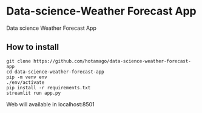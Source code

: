# Data-science-Weather Forecast App
 Data science Weather Forecast App

## How to install

```
git clone https://github.com/hotamago/data-science-weather-forecast-app
cd data-science-weather-forecast-app
pip -m venv env
./env/activate
pip install -r requirements.txt
streamlit run app.py
```

Web will available in localhost:8501